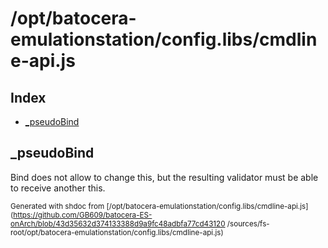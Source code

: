 # /opt/batocera-emulationstation/config.libs/cmdline-api.js

## Index

* [_pseudoBind](#_pseudobind)

## _pseudoBind

Bind does not allow to change this, but the resulting validator must be able to receive another this.


<sub>Generated with shdoc from [/opt/batocera-emulationstation/config.libs/cmdline-api.js](https://github.com/GB609/batocera-ES-onArch/blob/43d35632d374133388d9a9fc48adbfa77cd43120
/sources/fs-root/opt/batocera-emulationstation/config.libs/cmdline-api.js)</sub>